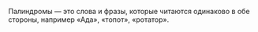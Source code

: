 Палиндромы — это слова и фразы, которые читаются одинаково в обе стороны, например «Ада», «топот», «ротатор».